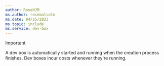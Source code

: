 ```yaml
---
author: RoseHJM
ms.author: rosemalcolm
ms.date: 04/25/2023
ms.topic: include
ms.service: dev-box
---
```


> [!IMPORTANT]
> A dev box is automatically started and running when the creation process finishes. Dev boxes incur costs whenever they're running.
